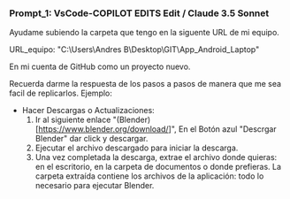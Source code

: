 ### Prompt_1: VsCode-COPILOT EDITS Edit / Claude 3.5 Sonnet
Ayudame subiendo la carpeta que tengo en la siguente URL de mi equipo.

URL_equipo: "C:\Users\Andres B\Desktop\GIT\App_Android_Laptop"

En mi cuenta de GitHub como un proyecto nuevo.

Recuerda darme la respuesta de los pasos a pasos de manera que me sea facil de replicarlos. 
Ejemplo: 
- Hacer Descargas o Actualizaciones: 
	1. Ir al siguiente enlace "(Blender)[https://www.blender.org/download/]", En el Botón azul "Descrgar Blender" dar click y descargar. 
	2. Ejecutar el archivo descargado para iniciar la descarga. 
	3. Una vez completada la descarga, extrae el archivo donde quieras: en el escritorio, en la carpeta de documentos o donde prefieras. 
	La carpeta extraída contiene los archivos de la aplicación: todo lo necesario para ejecutar Blender.

